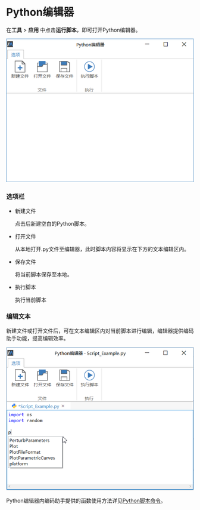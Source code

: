 # Python编辑器

在**工具**  > **应用** 中点击**运行脚本**，即可打开Python编辑器。

<img src="PythonEditor.assets/Python编辑器.png" alt="Python编辑器" style="zoom:80%;" />

### 选项栏

- 新建文件

  点击后新建空白的Python脚本。

- 打开文件

  从本地打开.py文件至编辑器，此时脚本内容将显示在下方的文本编辑区内。

- 保存文件

  将当前脚本保存至本地。

- 执行脚本

  执行当前脚本

### 编辑文本

新建文件或打开文件后，可在文本编辑区内对当前脚本进行编辑，编辑器提供编码助手功能，提高编辑效率。

<img src="PythonEditor.assets/编辑文本.png" alt="编辑文本" style="zoom:80%;" />

Python编辑器内编码助手提供的函数使用方法详见[Python脚本命令](#/forthExample/Command/PythonScriptCommand)。

